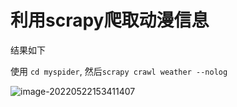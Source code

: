 # 利用scrapy爬取动漫信息

结果如下

使用 `cd myspider`, 然后`scrapy crawl weather --nolog`

![image-20220522153411407]([README.assets\image-20220522153411407.png](https://github.com/karlhl/animation-spider/blob/main/README.assets/image-20220522153411407.png))

